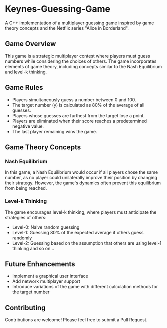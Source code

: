 # Keynes-Guessing-Game
A C++ implementation of a multiplayer guessing game inspired by game theory concepts and the Netflix series "Alice in Borderland".

## Game Overview
This game is a strategic multiplayer contest where players must guess numbers while considering the choices of others. The game incorporates elements of game theory, including concepts similar to the Nash Equilibrium and level-k thinking.

## Game Rules
- Players simultaneously guess a number between 0 and 100.
- The target number (y) is calculated as 80% of the average of all guesses.
- Players whose guesses are furthest from the target lose a point.
- Players are eliminated when their score reaches a predetermined negative value.
- The last player remaining wins the game.

## Game Theory Concepts
### Nash Equilibrium
In this game, a Nash Equilibrium would occur if all players chose the same number, as no player could unilaterally improve their position by changing their strategy. However, the game's dynamics often prevent this equilibrium from being reached.
### Level-k Thinking
The game encourages level-k thinking, where players must anticipate the strategies of others:
- Level-0: Naive random guessing
- Level-1: Guessing 80% of the expected average if others guess randomly
- Level-2: Guessing based on the assumption that others are using level-1 thinking
and so on...

## Future Enhancements
- Implement a graphical user interface
- Add network multiplayer support
- Introduce variations of the game with different calculation methods for the target number

## Contributing
Contributions are welcome! Please feel free to submit a Pull Request.
